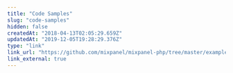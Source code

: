 ```yaml
---
title: "Code Samples"
slug: "code-samples"
hidden: false
createdAt: "2018-04-13T02:05:29.659Z"
updatedAt: "2019-12-05T19:28:29.376Z"
type: "link"
link_url: "https://github.com/mixpanel/mixpanel-php/tree/master/examples"
link_external: true
---
```

